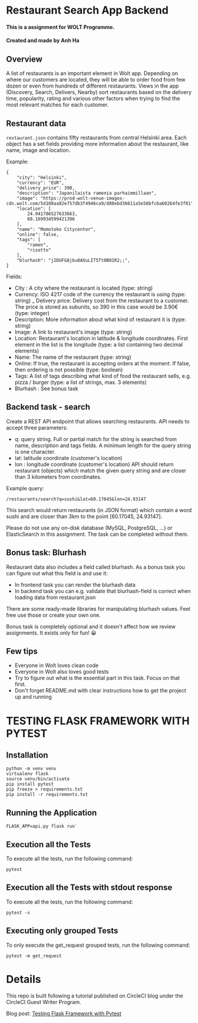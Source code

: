 # Restaurant Search App Backend

#### This is a assignment for WOLT Programme.

#### Created and made by Anh Ha

## Overview
A list of restaurants is an important element in Wolt app. Depending on where our customers are located, they will be able to order food from few dozen or even from hundreds of different restaurants. Views in the app (Discovery, Search, Delivers, Nearby) sort restaurants based on the delivery time, popularity, rating and various other factors when trying to find the most relevant matches for each customer.

## Restaurant data
```restaurant.json``` contains fifty restaurants from central Helsinki area. Each object has a set fields providing more information about the restaurant, like name, image and location.

Example:
```
{
    "city": "Helsinki",
    "currency": "EUR",
    "delivery_price": 390,
    "description": "Japanilaista ramenia parhaimmillaan",
    "image": "https://prod-wolt-venue-images-cdn.wolt.com/5d108aa82e757db3f4946ca9/d88ebd36611a5e56bfc6a60264fe3f81",
    "location": [
        24.941786527633663,
        60.169934599421396
    ],
    "name": "Momotoko Citycenter",
    "online": false,
    "tags": [
        "ramen",
        "risotto"
    ],
    "blurhash": "j2DUFG8jbu8AXuLIT5Tt0B01R2;;",
}
```

Fields:

- City : A city where the restaurant is located (type: string)
- Currency: ISO 4217 code of the currency the restaurant is using (type: string)
_ Delivery price: Delivery cost from the restaurant to a customer. The price is stored as subunits, so 390 in this case would be 3.90€ (type: integer)
- Description: More information about what kind of restaurant it is (type: string)
- Image: A link to restaurant's image (type: string)
- Location: Restaurant's location in latitude & longitude coordinates. First element in the list is the longitude (type: a list containing two decimal elements)
- Name: The name of the restaurant (type: string)
- Online: If true, the restaurant is accepting orders at the moment. If false, then ordering is not possible (type: boolean)
- Tags: A list of tags describing what kind of food the restaurant sells, e.g. pizza / burger (type: a list of strings, max. 3 elements)
- Blurhash : See bonus task

## Backend task - search
Create a REST API endpoint that allows searching restaurants. API needs to accept three parameters:

- q: query string. Full or partial match for the string is searched from name, description and tags fields. A minimum length for the query string is one character.
- lat: latitude coordinate (customer's location)
- lon : longitude coordinate (customer's location)
API should return restaurant (objects) which match the given query string and are closer than 3 kilometers from coordinates.

Example query:
```
/restaurants/search?q=sushi&lat=60.17045&lon=24.93147
```
This search would return restaurants (in JSON format) which contain a word sushi and are closer than 3km to the point [60.17045, 24.93147].

Please do not use any on-disk database (MySQL, PostgreSQL, ...) or ElasticSearch in this assignment. The task can be completed without them.

## Bonus task: Blurhash
Restaurant data also includes a field called blurhash. As a bonus task you can figure out what this field is and use it:

- In frontend task you can render the blurhash data
- In backend task you can e.g. validate that blurhash-field is correct when loading data from restaurant.json

There are some ready-made libraries for manipulating blurhash values. Feel free use those or create your own one.

Bonus task is completely optional and it doesn't affect how we review assignments. It exists only for fun! 😀

## Few tips
- Everyone in Wolt loves clean code
- Everyone in Wolt also loves good tests
- Try to figure out what is the essential part in this task. Focus on that first.
- Don't forget README.md with clear instructions how to get the project up and running

# TESTING FLASK FRAMEWORK WITH PYTEST
## Installation

```
python -m venv venv
virtualenv flask
source venv/bin/activate
pip install pytest
pip freeze > requirements.txt
pip install -r requirements.txt
```
## Running the Application

```
FLASK_APP=api.py flask run`
```

## Execution all the Tests

To execute all the tests, run the following command:
```
pytest
```

## Execution all the Tests with stdout response

To execute all the tests, run the following command:
```
pytest -s
```

## Executing only grouped Tests

To only execute the get_request grouped tests, run the following command:
```
pytest -m get_request
```
# Details

This repo is built following a tutorial published on CircleCI blog under the CircleCI Guest Writer Program.

Blog post: [Testing Flask Framework with Pytest](https://circleci.com/blog/testing-flask-framework-with-pytest/)